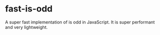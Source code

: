 # fast-is-odd

A super fast implementation of is odd in JavaScript.
It is super performant and very lightweight.
